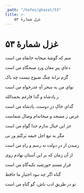 ```yaml
---
_path: "/hafez/ghazal/53"
title: >-
    غزل شمارهٔ ۵۳
---
```

# غزل شمارهٔ ۵۳

<div class="b" id="bn1"><div class="m1"><p>منم که گوشهٔ میخانه خانقاهِ من است</p></div>
<div class="m2"><p>دعایِ پیرِ مغان وردِ صبحگاهِ من است</p></div></div>
<div class="b" id="bn2"><div class="m1"><p>گَرَم ترانهٔ چنگ صَبوح نیست چه باک</p></div>
<div class="m2"><p>نوایِ من به سحر آهِ عذرخواهِ من است</p></div></div>
<div class="b" id="bn3"><div class="m1"><p>ز پادشاه و گدا فارغم بحمدالله</p></div>
<div class="m2"><p>گدایِ خاکِ درِ دوست، پادشاه من است</p></div></div>
<div class="b" id="bn4"><div class="m1"><p>غرض ز مسجد و میخانه‌ام وصال شماست</p></div>
<div class="m2"><p>جز این خیال ندارم خدا گواهِ من است</p></div></div>
<div class="b" id="bn5"><div class="m1"><p>مگر به تیغ اجل خیمه بَرکَنَم ور نی</p></div>
<div class="m2"><p>رمیدن از درِ دولت نه رسم و راهِ من است</p></div></div>
<div class="b" id="bn6"><div class="m1"><p>از آن زمان که بر این آستان نهادم روی</p></div>
<div class="m2"><p>فرازِ مسندِ خورشید تکیه‌گاهِ من است</p></div></div>
<div class="b" id="bn7"><div class="m1"><p>گناه اگر چه نبود اختیارِ ما حافظ</p></div>
<div class="m2"><p>تو در طریقِ ادب باش، گو گناهِ من است</p></div></div>
